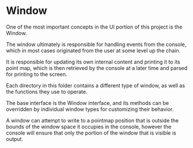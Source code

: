 # Window

One of the most important concepts in the UI portion of this project is the Window.

The window ultimately is responsible for handling events from the console, which in most cases originated from the user at some level up the chain.

It is responsible for updating its own internal content and printing it to its point map, which is then retrieved by the console at a later time and parsed for printing to the screen.

Each directory in this folder contains a different type of window, as well as the functions they use to operate.

The base interface is the Window interface, and its methods can be overridden by individual window types for customizing their behavior.

A window can attempt to write to a pointmap position that is outside the bounds of the window space it occupies in the console, however the console will ensure that only the portion of the window that is visible is output.

